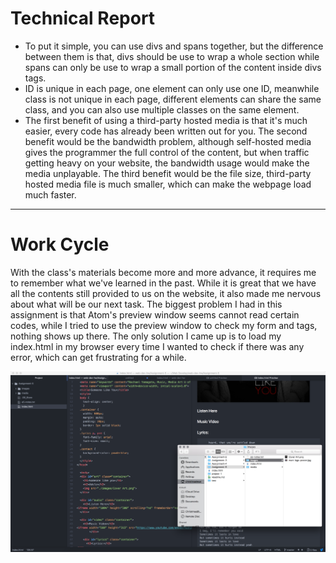 # Technical Report
- To put it simple, you can use divs and spans together, but the difference between them is that, divs should be use to wrap a whole section while spans can only be use to wrap a small portion of the content inside divs tags.
- ID is unique in each page, one element can only use one ID, meanwhile class is not unique in each page, different elements can share the same class, and you can also use multiple classes on the same element.
- The first benefit of using a third-party hosted media is that it's much easier, every code has already been written out for you. The second benefit would be the bandwidth problem, although self-hosted media gives the programmer the full control of the content, but when traffic getting heavy on your website, the bandwidth usage would make the media unplayable. The third benefit would be the file size, third-party hosted media file is much smaller, which can make the webpage load much faster.
---
# Work Cycle
With the class's materials become more and more advance, it requires me to remember what we've learned in the past. While it is great that we have all the contents still provided to us on the website, it also made me nervous about what will be our next task. The biggest problem I had in this assignment is that Atom's preview window seems cannot read certain codes, while I tried to use the preview window to check my form and tags, nothing shows up there. The only solution I came up is to load my index.html in my browser every time I wanted to check if there was any error, which can get frustrating for a while.

![Screenshot](./images/Screenshot-Assignment-5.png)
  
